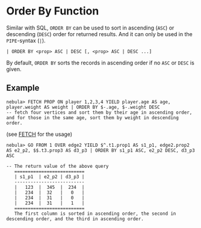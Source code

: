 # Order By Function

Similar with SQL, `ORDER BY` can be used to sort in ascending (`ASC`) or descending (`DESC`) order for returned results.
And it can only be used in the `PIPE`-syntax (`|`).

```ngql
| ORDER BY <prop> ASC | DESC [, <prop> ASC | DESC ...]
```

By default, `ORDER BY` sorts the records in ascending order if no `ASC` or `DESC` is given.

## Example

```ngql
nebula> FETCH PROP ON player 1,2,3,4 YIELD player.age AS age, player.weight AS weight | ORDER BY $-.age, $-.weight DESC  
-- fetch four vertices and sort them by their age in ascending order, and for those in the same age, sort them by weight in descending order.
```

(see [FETCH](../4.statement-syntax/2.data-query-and-manipulation-statements/fetch-syntax.md) for the usage)

```ngql
nebula> GO FROM 1 OVER edge2 YIELD $^.t1.prop1 AS s1_p1, edge2.prop2 AS e2_p2, $$.t3.prop3 AS d3_p3 | ORDER BY s1_p1 ASC, e2_p2 DESC, d3_p3 ASC

-- The return value of the above query  
   ==========================
   | s1_p1  | e2_p2 | d3_p3 |
   --------------------------
   |   123  |  345  |  234  |
   |   234  |  32   |   0   |
   |   234  |  31   |   0   |
   |   234  |  31   |   1   |
   ==========================
   The first column is sorted in ascending order, the second in descending order, and the third in ascending order.
```
